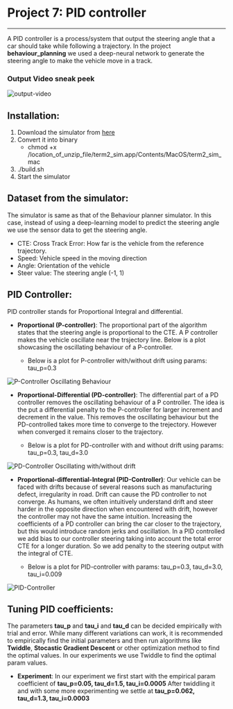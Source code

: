 # Project 7: PID controller
-----------

A PID controller is a process/system that output the steering angle that a car should take while following a trajectory. In the project **behaviour_planning** we used a deep-neural network to generate the steering angle to make the vehicle move in a track. 

### Output Video sneak peek

![output-video](https://github.com/Sardhendu/self-driving-vehicle/blob/master/src/pid_controller/images/sneak_peak.gif)

## Installation:

1. Download the simulator from [here](https://github.com/udacity/self-driving-car-sim/releases)
2. Convert it into binary
   * chmod +x /location_of_unzip_file/term2_sim.app/Contents/MacOS/term2_sim_mac
3. ./build.sh
3. Start the simulator


## Dataset from the simulator:
The simulator is same as that of the Behaviour planner simulator. In this case, instead of using a deep-learning model to predict the steering angle we use the sensor data to get the steering angle.
 
  * CTE: Cross Track Error: How far is the vehicle from the reference trajectory.
  * Speed: Vehicle speed in the moving direction
  * Angle: Orientation of the vehicle 
  * Steer value: The steering angle (-1, 1)
  
## PID Controller:
PID controller stands for Proportional Integral and differential. 

* **Proportional (P-controller)**: The proportional part of the algorithm states that the steering angle is proportional to the CTE. A P controller makes the vehicle oscillate near the trsjectory line. Below is a plot showcasing the oscillating behaviour of a P-controller.

    * Below is a plot for P-controller with/without drift using params: tau_p=0.3
    
![P-Controller Oscillating Behaviour](https://github.com/Sardhendu/self-driving-vehicle/blob/master/src/pid_controller/images/p_controller.png)


* **Proportional-Differential (PD-controller)**:  The differential part of a PD controller removes the oscillating behaviour of a P controller. The idea is the put a differential penalty to the P-controller for larger increment and decrement in the value. This removes the oscillating behaviour but the PD-controlled takes more time to converge to the trejectory. However when converged it remains closer to the trajectory.

    * Below is a plot for PD-controller with and without drift using params: tau_p=0.3, tau_d=3.0

![PD-Controller Oscillating with/without drift](https://github.com/Sardhendu/self-driving-vehicle/blob/master/src/pid_controller/images/pd_controller.png)


* **Proportional-differential-Integral (PID-Controller)**: Our vehicle can be faced with drifts because of several reasons such as manufacturing defect, irregularity in road. Drift can cause the PD controller to not converge. As humans, we often intuitively understand drift and steer harder in the opposite direction when encountered with drift, however the controller may not have the same intuition. Increasing the coefficients of a PD controller can bring the car closer to the trajectory, but this would introduce random jerks and oscillation. In a PID controlled we add bias to our controller steering taking into account the total error CTE for a longer duration. So we add penalty to the steering output with the integral of CTE.

  * Below is a plot for PID-controller with params: tau_p=0.3, tau_d=3.0, tau_i=0.009


![PID-Controller](https://github.com/Sardhendu/self-driving-vehicle/blob/master/src/pid_controller/images/pid_controller.png)

## Tuning PID coefficients:
The parameters **tau_p** and **tau_i** and **tau_d** can be decided empirically with trial and error. While many different variations can work, it is recommended to empirically find the initial parameters and then run algorithms like **Twiddle**, **Stocastic Gradient Descent** or other optimization method to find the optimal values. In our experiments we use Twiddle to find the optimal param values. 
 
 * **Experiment**: In our experiment we first start with the empirical param coefficient of **tau_p=0.05, tau_d=1.5, tau_i=0.0005** After twiddling it and with some more experimenting we settle at **tau_p=0.062, tau_d=1.3, tau_i=0.0003** 

